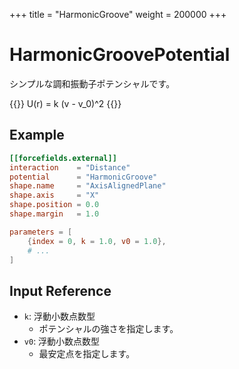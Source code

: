+++
title  = "HarmonicGroove"
weight = 200000
+++

# HarmonicGroovePotential

シンプルな調和振動子ポテンシャルです。

{{<katex display>}}
U(r) = k (v - v_0)^2
{{</katex>}}

## Example

```toml
[[forcefields.external]]
interaction    = "Distance"
potential      = "HarmonicGroove"
shape.name     = "AxisAlignedPlane"
shape.axis     = "X"
shape.position = 0.0
shape.margin   = 1.0

parameters = [
    {index = 0, k = 1.0, v0 = 1.0},
    # ...
]
```

## Input Reference

- `k`: 浮動小数点数型
    - ポテンシャルの強さを指定します。
- `v0`: 浮動小数点数型
    - 最安定点を指定します。
